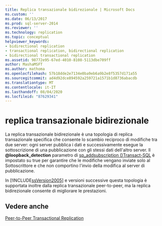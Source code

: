 ```yaml
---
title: Replica transazionale bidirezionale | Microsoft Docs
ms.custom: ''
ms.date: 06/13/2017
ms.prod: sql-server-2014
ms.reviewer: ''
ms.technology: replication
ms.topic: conceptual
helpviewer_keywords:
- bidirectional replication
- transactional replication, bidirectional replication
- bidirectional transactional replication
ms.assetid: 98772e95-67ed-4010-8108-5113dbe709ff
author: MashaMSFT
ms.author: mathoma
ms.openlocfilehash: 57b18dde2e7134e0ba9eb6a9b2e8f5357d171a55
ms.sourcegitcommit: ad4d92dce894592a259721a1571b1d8736abacdb
ms.translationtype: MT
ms.contentlocale: it-IT
ms.lasthandoff: 08/04/2020
ms.locfileid: "87629341"
---
```

# <a name="bidirectional-transactional-replication"></a>replica transazionale bidirezionale
  La replica transazionale bidirezionale è una topologia di replica transazionale specifica che consente lo scambio reciproco di modifiche tra due server: ogni server pubblica i dati e successivamente esegue la sottoscrizione di una pubblicazione con gli stessi dati dell'altro server. Il **@loopback_detection** parametro di [sp_addsubscription &#40;&#41;Transact-SQL](/sql/relational-databases/system-stored-procedures/sp-addsubscription-transact-sql) è impostato su true per garantire che le modifiche vengano inviate solo al Sottoscrittore e che non comportino l'invio della modifica al server di pubblicazione.  
  
 In [!INCLUDE[ssVersion2005](../../../includes/ssversion2005-md.md)] e versioni successive questa topologia è supportata inoltre dalla replica transazionale peer-to-peer, ma la replica bidirezionale consente di migliorare le prestazioni.  
  
## <a name="see-also"></a>Vedere anche  
 [Peer-to-Peer Transactional Replication](peer-to-peer-transactional-replication.md)  
  
  
